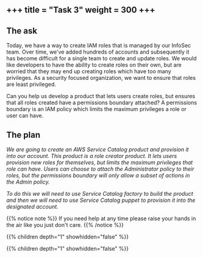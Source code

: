 +++
title = "Task 3"
weight = 300
+++
---
## The ask

Today, we have a way to create IAM roles that is managed by our InfoSec team. Over time, we've added hundreds of accounts and subsequently it has become difficult for a single team to create and update roles. We would like developers to have the ability to create roles on their own, but are worried that they may end up creating roles which have too many privileges. As a security focused organization, we want to ensure that roles are least privileged.


Can you help us develop a product that lets users create roles, but ensures that all roles created have a permissions boundary attached? A permissions boundary is an IAM policy which limits the maximum privileges a role or user can have.


## The plan

_We are going to create an AWS Service Catalog product and provision it into our account. This product is a role creator product. It lets users provision new roles for themselves, but limits the maximum privileges that role can have. Users can choose to attach the Administrator policy to their roles, but the permissions boundary will only allow a subset of actions in the Admin policy._

_To do this we will need to use Service Catalog factory to build the product and then we will need to use Service Catalog
puppet to provision it into the designated account._


{{% notice note %}}
If you need help at any time please raise your hands in the air like you just don't care.
{{% /notice %}}

{{% children depth="1" showhidden="false" %}}


{{% children depth="1" showhidden="false" %}}